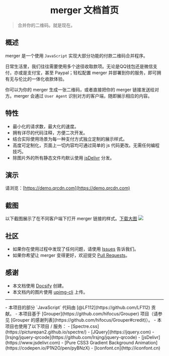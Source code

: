 <h1 align="center">merger 文档首页</h1>

> 合并你的二维码。就是现在。

## 概述
merger 是一个使用 `JavaScript` 实现大部分功能的付款二维码合并程序。

日常生活里，我们往往需要使用多个途径收取款项。无论是QQ钱包还是微信支付，亦或是支付宝，甚至 Paypal；轻松配置 merger 并部署到你的服务，即可拥有无与伦比的一体化收款体验。

你可以为你的 merger 生成一张二维码，或者直接把你的 merger 链接发送给对方。merger 会通过 `User Agent` 识别对方的客户端，随即展示相应的内容。

## 特性
- 最小化的请求数，最大化的速度。
- 拥有详尽的代码注释，方便二次开发。
- 结合实际使用场景为每一种支付方式独立定制的展示样式。
- 高度可定制化，页面上一切内容均可通过简单的 js 代码更改。无需任何编程技巧。
- 除图片外的所有静态文件均默认使用 [jsDelivr](https://www.jsdelivr.com) 分发。

## 演示
请浏览：[https://demo.qrcdn.com](https://demo.qrcdn.com)

## 截图
以下截图展示了在不同客户端下打开 merger 链接的样式。[下载大图](https://dlc.justhx.com/Screenshot_Original.jpg.direct)
![](https://ae01.alicdn.com/kf/UTB8hFq3KlahduJk43Jaq6zM8FXaR.jpg)

## 社区
- 如果你在使用过程中发现了任何问题，请使用 [Issues](https://github.com/hifocus/Merger/issues) 告诉我们。
- 如果你希望让 merger 变得更好，欢迎提交 [Pull Requests](https://github.com/hifocus/Merger/pulls)。

## 感谢
- 本文档使用 [Docsify](https://docsify.js.org) 创建。
- 本文档内的图片使用 [upimg-cli](https://github.com/metowolf/upimg-cli) 上传。
<hr>
- 本项目的部分 `JavaScript` 代码由 [@LF112](https://github.com/LF112) 贡献。
- 本项目基于 [Grouper](https://github.com/hifocus/Grouper) 项目（请参见 [Grouper 的感谢列表](https://github.com/hifocus/Grouper#credit)）。
- 本项目也使用了以下项目 / 服务：
  - [Spectre.css](https://picturepan2.github.io/spectre/)
  - [JQuery](https://jquery.com)
  - [lrsjng/jquery-qrcode](https://github.com/lrsjng/jquery-qrcode)
  - [jsDelivr](https://www.jsdelivr.com)
  - [Pure CSS3 Gradient Background Animation](https://codepen.io/P1N2O/pen/pyBNzX)
  - [Iconfont.cn](http://iconfont.cn)